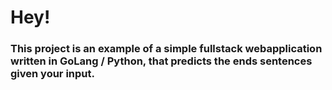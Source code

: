 # Hey! 
### This project is an example of a simple fullstack webapplication written in GoLang / Python, that predicts the ends sentences given your input. 


